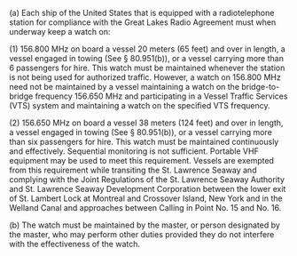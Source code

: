 (a) Each ship of the United States that is equipped with a radiotelephone station for compliance with the Great Lakes Radio Agreement must when underway keep a watch on:

(1) 156.800 MHz on board a vessel 20 meters (65 feet) and over in length, a vessel engaged in towing (See § 80.951(b)), or a vessel carrying more than 6 passengers for hire. This watch must be maintained whenever the station is not being used for authorized traffic. However, a watch on 156.800 MHz need not be maintained by a vessel maintaining a watch on the bridge-to-bridge frequency 156.650 MHz and participating in a Vessel Traffic Services (VTS) system and maintaining a watch on the specified VTS frequency.

(2) 156.650 MHz on board a vessel 38 meters (124 feet) and over in length, a vessel engaged in towing (See § 80.951(b)), or a vessel carrying more than six passengers for hire. This watch must be maintained continuously and effectively. Sequential monitoring is not sufficient. Portable VHF equipment may be used to meet this requirement. Vessels are exempted from this requirement while transiting the St. Lawrence Seaway and complying with the Joint Regulations of the St. Lawrence Seaway Authority and St. Lawrence Seaway Development Corporation between the lower exit of St. Lambert Lock at Montreal and Crossover Island, New York and in the Welland Canal and approaches between Calling in Point No. 15 and No. 16.

(b) The watch must be maintained by the master, or person designated by the master, who may perform other duties provided they do not interfere with the effectiveness of the watch.

